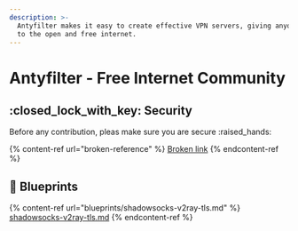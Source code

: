 ```yaml
---
description: >-
  Antyfilter makes it easy to create effective VPN servers, giving anyone access
  to the open and free internet.
---
```


# Antyfilter - Free Internet Community



## :closed\_lock\_with\_key: Security

Before any contribution, pleas make sure you are secure :raised\_hands:

{% content-ref url="broken-reference" %}
[Broken link](broken-reference)
{% endcontent-ref %}



## :gem: Blueprints

{% content-ref url="blueprints/shadowsocks-v2ray-tls.md" %}
[shadowsocks-v2ray-tls.md](blueprints/shadowsocks-v2ray-tls.md)
{% endcontent-ref %}


